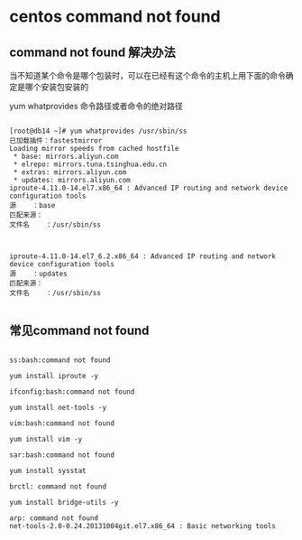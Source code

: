 # centos command not found

## command not found 解决办法

当不知道某个命令是哪个包装时，可以在已经有这个命令的主机上用下面的命令确定是哪个安装包安装的

yum whatprovides 命令路径或者命令的绝对路径

```shell

[root@db14 ~]# yum whatprovides /usr/sbin/ss
已加载插件：fastestmirror
Loading mirror speeds from cached hostfile
 * base: mirrors.aliyun.com
 * elrepo: mirrors.tuna.tsinghua.edu.cn
 * extras: mirrors.aliyun.com
 * updates: mirrors.aliyun.com
iproute-4.11.0-14.el7.x86_64 : Advanced IP routing and network device configuration tools
源    ：base
匹配来源：
文件名    ：/usr/sbin/ss



iproute-4.11.0-14.el7_6.2.x86_64 : Advanced IP routing and network device configuration tools
源    ：updates
匹配来源：
文件名    ：/usr/sbin/ss


```

## 常见command not found

```shell

ss:bash:command not found

yum install iproute -y

ifconfig:bash:command not found

yum install net-tools -y

vim:bash:command not found

yum install vim -y

sar:bash:command not found

yum install sysstat

brctl: command not found

yum install bridge-utils -y

arp: command not found
net-tools-2.0-0.24.20131004git.el7.x86_64 : Basic networking tools

```